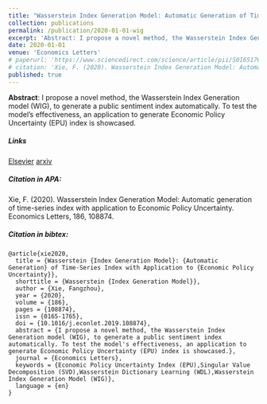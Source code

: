```yaml
---
title: "Wasserstein Index Generation Model: Automatic Generation of Time-series Index with Application to Economic Policy Uncertainty"
collection: publications
permalink: /publication/2020-01-01-wig
excerpt: 'Abstract: I propose a novel method, the Wasserstein Index Generation model (WIG), to generate a public sentiment index automatically. To test the model’s effectiveness, an application to generate Economic Policy Uncertainty (EPU) index is showcased.'
date: 2020-01-01
venue: 'Economics Letters'
# paperurl: 'https://www.sciencedirect.com/science/article/pii/S0165176519304410'
# citation: 'Xie, F. (2020). Wasserstein Index Generation Model: Automatic generation of time-series index with application to Economic Policy Uncertainty. Economics Letters, 186, 108874.'
published: true
---
```


**Abstract**: I propose a novel method, the Wasserstein Index Generation model
(WIG), to generate a public sentiment index automatically. To test the model’s
effectiveness, an application to generate Economic Policy Uncertainty (EPU)
index is showcased.

##### Links

[Elsevier](https://www.sciencedirect.com/science/article/pii/S0165176519304410)
[arxiv](https://arxiv.org/abs/1908.04369)

##### Citation in APA:

Xie, F. (2020). Wasserstein Index Generation Model: Automatic generation of time-series index with application to Economic Policy Uncertainty. Economics Letters, 186, 108874.

##### Citation in bibtex:

    @article{xie2020,
      title = {Wasserstein {Index Generation Model}: {Automatic Generation} of Time-Series Index with Application to {Economic Policy Uncertainty}},
      shorttitle = {Wasserstein {Index Generation Model}},
      author = {Xie, Fangzhou},
      year = {2020},
      volume = {186},
      pages = {108874},
      issn = {0165-1765},
      doi = {10.1016/j.econlet.2019.108874},
      abstract = {I propose a novel method, the Wasserstein Index Generation model (WIG), to generate a public sentiment index automatically. To test the model's effectiveness, an application to generate Economic Policy Uncertainty (EPU) index is showcased.},
      journal = {Economics Letters},
      keywords = {Economic Policy Uncertainty Index (EPU),Singular Value Decomposition (SVD),Wasserstein Dictionary Learning (WDL),Wasserstein Index Generation Model (WIG)},
      language = {en}
    }
